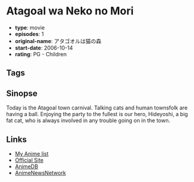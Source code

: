 # Atagoal wa Neko no Mori

-   **type**: movie
-   **episodes**: 1
-   **original-name**: アタゴオルは猫の森
-   **start-date**: 2006-10-14
-   **rating**: PG - Children

## Tags

## Sinopse

Today is the Atagoal town carnival. Talking cats and human townsfolk are having a ball. Enjoying the party to the fullest is our hero, Hideyoshi, a big fat cat, who is always involved in any trouble going on in the town.

## Links

-   [My Anime list](https://myanimelist.net/anime/5503/Atagoal_wa_Neko_no_Mori)
-   [Official Site](http://www.atagoal.com/)
-   [AnimeDB](http://anidb.info/perl-bin/animedb.pl?show=anime&aid=4607)
-   [AnimeNewsNetwork](http://www.animenewsnetwork.com/encyclopedia/anime.php?id=7224)
